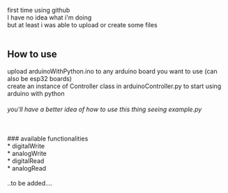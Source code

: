 first time using github<br>
I have no idea what i'm doing<br>
but at least i was able to upload or create some files<br>
<br>
## How to use
upload arduinoWithPython.ino to any arduino board you want to use (can also be esp32 boards)<br>
create an instance of Controller class in arduinoController.py to start using arduino with python<br>
###### you'll have a better idea of how to use this thing seeing example.py

<br>
### available functionalities<br>
* digitalWrite<br>
* analogWrite<br>
* digitalRead<br>
* analogRead<br>
<br>
  ..to be added....<br>
<br>
